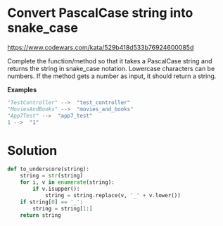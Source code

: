 # Convert PascalCase string into snake_case

https://www.codewars.com/kata/529b418d533b76924600085d

Complete the function/method so that it takes a PascalCase string and returns the string in snake_case notation.
Lowercase characters can be numbers. If the method gets a number as input, it should return a string.

**Examples**

```python
"TestController" -->  "test_controller"
"MoviesAndBooks" -->  "movies_and_books"
"App7Test" -->  "app7_test"
1 -->  "1"
```

# Solution

```python
def to_underscore(string):
    string = str(string)
    for i, v in enumerate(string):
        if v.isupper():
            string = string.replace(v, '_' + v.lower())
    if string[0] == '_':
        string = string[1:]
    return string
```